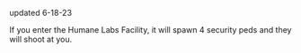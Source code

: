 updated 6-18-23

If you enter the Humane Labs Facility, it will spawn 4 security peds and they will shoot at you.

 
